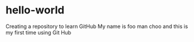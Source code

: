 # hello-world
Creating a repository to learn GitHub
My name is foo man choo and this is my first time using Git Hub
